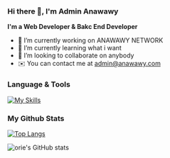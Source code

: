 ### Hi there 👋, I'm Admin Anawawy

**I'm a Web Developer & Bakc End Developer**

- 🔭 I’m currently working on ANAWAWY NETWORK
- 🌱 I’m currently learning what i want
- 👯 I’m looking to collaborate on anybody
- ✉️ You can contact me at admin@anawawy.com


### Language & Tools
[![My Skills](https://skillicons.dev/icons?i=vscode,php,js,ts,python,jquery,angular,vue,nodejs,react,css,bootstrap,laravel,wordpress,mysql,postgres,sqlite,gcp,git,github,gitlab,stackoverflow,aws,azure)](https://skillicons.dev)

### My Github Stats

[![Top Langs](https://github-readme-stats.vercel.app/api/top-langs/?username=anawawy&layout=compact&theme=tokyonight)](https://github.com/anawawy/github-readme-stats)

![orie's GitHub stats](https://github-readme-stats.vercel.app/api?username=anawawy&show_icons=true&theme=tokyonight)

<!--
**aanawawy/aanawawy** is a ✨ _special_ ✨ repository because its `README.md` (this file) appears on your GitHub profile.

Here are some ideas to get you started:

- 🔭 I’m currently working on ...
- 🌱 I’m currently learning ...
- 👯 I’m looking to collaborate on ...
- 🤔 I’m looking for help with ...
- 💬 Ask me about ...
- 📫 How to reach me: ...
- 😄 Pronouns: ...
- ⚡ Fun fact: ...
-->


<!--
**anawawy/anawawy** is a ✨ _special_ ✨ repository because its `README.md` (this file) appears on your GitHub profile.

Here are some ideas to get you started:

- 🔭 I’m currently working on ...
- 🌱 I’m currently learning ...
- 👯 I’m looking to collaborate on ...
- 🤔 I’m looking for help with ...
- 💬 Ask me about ...
- 📫 How to reach me: ...
- 😄 Pronouns: ...
- ⚡ Fun fact: ...
-->
